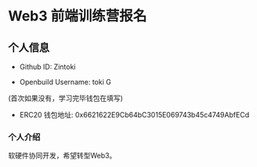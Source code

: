 # Web3 前端训练营报名

## 个人信息

* Github ID: Zintoki

* Openbuild Username: toki G

(首次如果没有，学习完毕钱包在填写)

* ERC20 钱包地址: 0x6621622E9Cb64bC3015E069743b45c4749AbfECd

### 个人介绍

软硬件协同开发，希望转型Web3。
